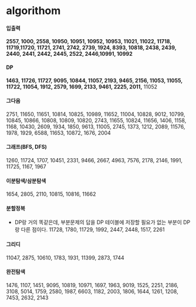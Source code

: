 # algorithom

#### 입출력

**2557, 1000, 2558, 10950, 10951, 10952, 10953, 11021, 11022, 11718, 11719,11720, 11721, 2741, 2742, 2739, 1924, 8393, 10818, 2438, 2439, 2440, 2441, 2442, 2445, 2522, 2446,10991, 10992**

#### DP

**1463, 11726, 11727, 9095, 10844, 11057, 2193, 9465, 2156, 11053, 11055, 11722, 11054, 1912, 2579, 1699, 2133, 9461, 2225, 2011,** 11052

#### 그다음

2751, 11650, 11651, 10814, 10825, 10989, 11652, 11004, 10828, 9012, 10799, 10845, 10866, 10808, 10809, 10820, 2743, 11655, 10824, 11656, 1406, 1158, 1168, 10430, 2609, 1934, 1850, 9613, 11005, 2745, 1373, 1212, 2089, 11576, 1978, 1929, 6588, 11653, 10872, 1676, 2004

#### 그래프(BFS, DFS)

1260, 11724, 1707, 10451, 2331, 9466, 2667, 4963, 7576, 2178, 2146, 1991, 11725, 1167, 1967

#### 이분탐색/삼분탐색

1654, 2805, 2110, 10815, 10816, 11662

#### 분할정복

- DP랑 거의 똑같은데, 부분문제의 답을 DP 테이블에 저장할 필요가 없는 부분이 DP랑 다른 점이다.
  11728, 1780, 11729, 1992, 2447, 2448, 1517, 2261

#### 그리디

11047, 2875, 10610, 1783, 1931, 11399, 2873, 1744

#### 완전탐색

1476, 1107, 1451, 9095, 10819, 10971, 1697, 1963, 9019, 1525, 2251, 2186, 3108, 5014, 1759, 2580, 1987, 6603, 1182, 2003, 1806, 1644, 1261, 1208, 7453, 2632, 2143
